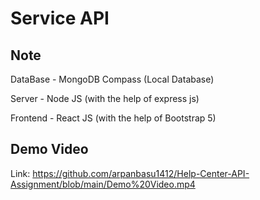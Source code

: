 
# Service API



## Note

DataBase - MongoDB Compass (Local Database)

Server - Node JS (with the help of express js)

Frontend - React JS (with the help of Bootstrap 5)



## Demo Video

Link: https://github.com/arpanbasu1412/Help-Center-API-Assignment/blob/main/Demo%20Video.mp4
